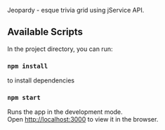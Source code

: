 Jeopardy - esque trivia grid using jService API.

## Available Scripts

In the project directory, you can run:

### `npm install`
to install dependencies

### `npm start`

Runs the app in the development mode.\
Open [http://localhost:3000](http://localhost:3000) to view it in the browser.







